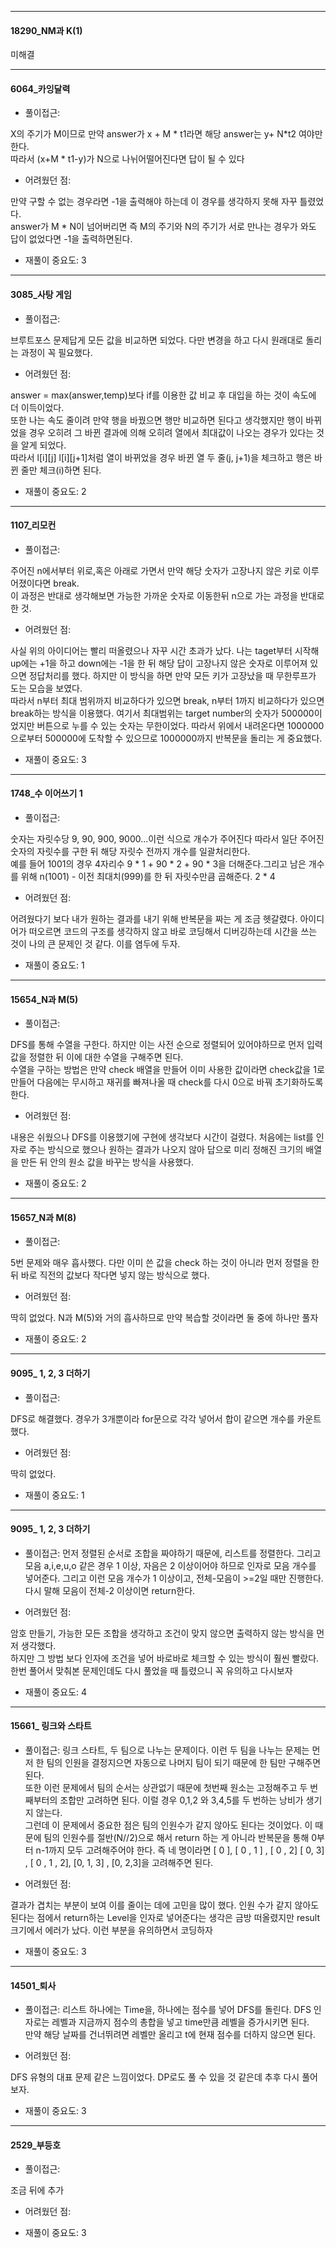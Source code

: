 ---------------------------------------
#### 18290_NM과 K(1)

미해결

---------------------------------------

#### 6064_카잉달력
- 풀이접근: 

X의 주기가 M이므로 만약 answer가 x + M * t1라면 해당 answer는 y+ N*t2 여야만한다.<br>따라서 (x+M * t1-y)가 N으로 나뉘어떨어진다면 답이 될 수 있다

- 어려웠던 점:

만약 구할 수 없는 경우라면 -1을 출력해야 하는데 이 경우를 생각하지 못해 자꾸 틀렸었다.<br>answer가 M * N이 넘어버리면 즉 M의 주기와 N의 주기가 서로 만나는 경우가 와도 답이 없었다면 -1을 출력하면된다.

- 재풀이 중요도: 3
---------------------------------------
#### 3085_사탕 게임
- 풀이접근: 

브루트포스 문제답게 모든 값을 비교하면 되었다. 다만 변경을 하고 다시 원래대로 돌리는 과정이 꼭 필요했다. 

- 어려웠던 점:

answer = max(answer,temp)보다 if를 이용한 값 비교 후 대입을 하는 것이 속도에 더 이득이었다. <br> 또한 나는 속도 줄이려 만약 행을 바꿨으면 행만 비교하면 된다고 생각했지만 행이 바뀌었을 경우 오히려 그 바뀐 결과에 의해 오히려 열에서 최대값이 나오는 경우가 있다는 것을 알게 되었다.
<br>따라서 l[i][j] l[i][j+1]처럼 열이 바뀌었을 경우 바뀐 열 두 줄(j, j+1)을 체크하고 행은 바뀐 줄만 체크(i)하면 된다. 

- 재풀이 중요도: 2

---------------------------------------
#### 1107_리모컨
- 풀이접근: 

주어진 n에서부터 위로,혹은 아래로 가면서 만약 해당 숫자가 고장나지 않은 키로 이루어졌이다면 break.<br>
이 과정은 반대로 생각해보면 가능한 가까운 숫자로 이동한뒤 n으로 가는 과정을 반대로 한 것.

- 어려웠던 점:

사실 위의 아이디어는 빨리 떠올렸으나 자꾸 시간 초과가 났다. 나는 taget부터 시작해 up에는 +1을 하고 down에는 -1을 한 뒤 해당 답이 고장나지 않은 숫자로 이루어져 있으면 정답처리를 했다. 하지만 이 방식을 하면 만약 모든 키가 고장났을 때 무한루프가 도는 모습을 보였다.<br>
따라서 n부터 최대 범위까지 비교하다가 있으면 break, n부터 1까지 비교하다가 있으면 break하는 방식을 이용했다. 여기서 최대범위는 target number의 숫자가 500000이었지만 버튼으로 누를 수 있는 숫자는 무한이었다. 따라서 위에서 내려온다면 1000000으로부터 500000에 도착할 수 있으므로 1000000까지 반복문을 돌리는 게 중요했다.
- 재풀이 중요도: 3

---------------------------------------
#### 1748_수 이어쓰기 1
- 풀이접근: 

숫자는 자릿수당 9, 90, 900, 9000...이런 식으로 개수가 주어진다 따라서 일단 주어진 숫자의 자릿수를 구한 뒤 해당 자릿수 전까지 개수를 일괄처리한다.<br> 예를 들어 1001의 경우 4자리수 9 * 1 + 90 * 2 + 90 * 3을 더해준다.그리고 남은 개수를 위해 n(1001) - 이전 최대치(999)를 한 뒤 자릿수만큼 곱해준다. 2 * 4 
- 어려웠던 점:

어려웠다기 보다 내가 원하는 결과를 내기 위해 반복문을 짜는 게 조금 헷갈렸다. 아이디어가 떠오르면 코드의 구조를 생각하지 않고 바로 코딩해서 디버깅하는데 시간을 쓰는 것이 나의 큰 문제인 것 같다. 이를 염두에 두자.     
- 재풀이 중요도: 1

---------------------------------------
#### 15654_N과 M(5)
- 풀이접근: 

DFS를 통해 수열을 구한다. 하지만 이는 사전 순으로 정렬되어 있어야하므로 먼저 입력값을 정렬한 뒤 이에 대한 수열을 구해주면 된다.<br> 수열을 구하는 방법은 만약 check 배열을 만들어 이미 사용한 값이라면 check값을 1로 만들어 다음에는 무시하고 재귀를 빠져나올 때 check를 다시 0으로 바꿔 초기화하도록 한다.  
- 어려웠던 점:

내용은 쉬웠으나 DFS를 이용했기에 구현에 생각보다 시간이 걸렸다. 처음에는 list를 인자로 주는 방식으로 했으나 원하는 결과가 나오지 않아 답으로 미리 정해진 크기의 배열을 만든 뒤 안의 원소 값을 바꾸는 방식을 사용했다. 
- 재풀이 중요도: 2


---------------------------------------
#### 15657_N과 M(8)

- 풀이접근: 

5번 문제와 매우 흡사했다. 다만 이미 쓴 값을 check 하는 것이 아니라 먼저 정렬을 한 뒤 바로 직전의 값보다 작다면 넣지 않는 방식으로 했다. 

- 어려웠던 점:

딱히 없었다. N과 M(5)와 거의 흡사하므로 만약 복습할 것이라면 둘 중에 하나만 풀자

- 재풀이 중요도: 2


---------------------------------------
#### 9095_ 1, 2, 3 더하기

- 풀이접근: 

DFS로 해결했다. 경우가 3개뿐이라 for문으로 각각 넣어서 합이 같으면 개수를 카운트했다. 

- 어려웠던 점:

딱히 없었다.

- 재풀이 중요도: 1


---------------------------------------
#### 9095_ 1, 2, 3 더하기

- 풀이접근: 
먼저 정렬된 순서로 조합을 짜야하기 때문에, 리스트를 정렬한다. 그리고 모음 a,i,e,u,o 같은 경우 1 이상, 자음은 2 이상이어야 하므로 인자로 모음 개수를 넣어준다. 그리고 이런 모음 개수가 1 이상이고, 전체-모음이 >=2일 때만 진행한다.<br>
다시 말해 모음이 전체-2 이상이면 return한다. 


- 어려웠던 점:

암호 만들기, 가능한 모든 조합을 생각하고 조건이 맞지 않으면 출력하지 않는 방식을 먼저 생각했다. <br>
하지만 그 방법 보다 인자에 조건을 넣어 바로바로 체크할 수 있는 방식이 훨씬 빨랐다.<br>
한번 풀어서 맞춰본 문제인데도 다시 풀었을 때 틀렸으니 꼭 유의하고 다시보자


- 재풀이 중요도: 4


---------------------------------------
#### 15661_ 링크와 스타트

- 풀이접근: 
링크 스타트, 두 팀으로 나누는 문제이다. 이런 두 팀을 나누는 문제는 먼저 한 팀의 인원을 결정지으면 자동으로 나머지 팀이 되기 때문에 한 팀만 구해주면 된다. <br>
또한 이런 문제에서 팀의 순서는 상관없기 때문에 첫번째 원소는 고정해주고 두 번째부터의 조합만 고려하면 된다. 이럴 경우 0,1,2 와 3,4,5를 두 번하는 낭비가 생기지 않는다. <br>
그런데 이 문제에서 중요한 점은 팀의 인원수가 같지 않아도 된다는 것이었다. 이 때문에 팀의 인원수를 절반(N//2)으로 해서 return 하는 게 아니라 반복문을 통해 0부터 n-1까지 모두 고려해주어야 한다. 즉 네 명이라면 [ 0 ], [ 0 , 1 ] , [ 0 , 2]  [ 0, 3] , [ 0 , 1 , 2], [0, 1, 3] , [0, 2,3]을 고려해주면 된다.


- 어려웠던 점:

결과가 겹치는 부분이 보여 이를 줄이는 데에 고민을 많이 했다. 
인원 수가 같지 않아도 된다는 점에서 return하는 Level을 인자로 넣어준다는 생각은 금방 떠올렸지만 result 크기에서 에러가 났다. 이런 부분을 유의하면서 코딩하자


- 재풀이 중요도: 3

---------------------------------------
#### 14501_퇴사

- 풀이접근: 
리스트 하나에는 Time을, 하나에는 점수를 넣어 DFS를 돌린다. DFS 인자로는 레벨과 지금까지 점수의 총합을 넣고 time만큼 레벨을 증가시키면 된다. <br>
만약 해당 날짜를 건너뛰려면 레벨만 올리고 t에 현재 점수를 더하지 않으면 된다.


- 어려웠던 점:

DFS 유형의 대표 문제 같은 느낌이었다. DP로도 풀 수 있을 것 같은데 추후 다시 풀어보자.


- 재풀이 중요도: 3

---------------------------------------
#### 2529_부등호

- 풀이접근: 

조금 뒤에 추가

- 어려웠던 점:


- 재풀이 중요도: 3